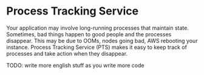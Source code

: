 # Process Tracking Service

Your application may involve long-running processes that maintain state. Sometimes, bad things happen to good people and the processes disappear.
This may be due to OOMs, nodes going bad, AWS rebooting your instance. Process Tracking Service (PTS) makes it easy to keep track of processes and
take action when they disappear.

TODO: write more english stuff as you write more code
